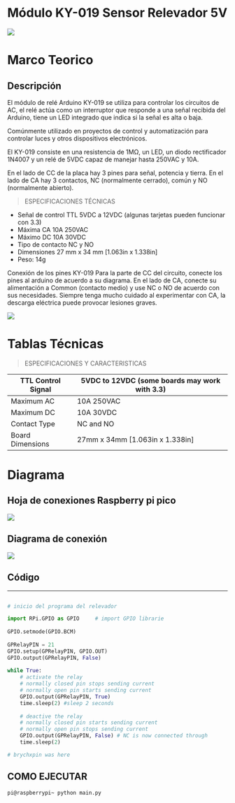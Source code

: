 # Módulo KY-019 Sensor Relevador 5V



 ![](https://camo.githubusercontent.com/1bec201eaf92bd376e98e5eae6c87141b121b065685619e9f16c2ba7692178c5/68747470733a2f2f656e637279707465642d74626e302e677374617469632e636f6d2f696d616765733f713d74626e3a414e6439476351495f354a744d465f574d66644d765963717956326a4f7a632d32766b4a57594463446726757371703d434155)


# Marco Teorico

## Descripción

El módulo de relé Arduino KY-019 se utiliza para controlar los circuitos de AC, el relé actúa como un interruptor que responde a una señal recibida del Arduino, tiene un LED integrado que indica si la señal es alta o baja.

Comúnmente utilizado en proyectos de control y automatización para controlar luces y otros dispositivos electrónicos.

El KY-019 consiste en una resistencia de 1MΩ, un LED, un diodo rectificador 1N4007 y un relé de 5VDC capaz de manejar hasta 250VAC y 10A.

En el lado de CC de la placa hay 3 pines para señal, potencia y tierra. En el lado de CA hay 3 contactos, NC (normalmente cerrado), común y NO (normalmente abierto).

> ESPECIFICACIONES TÉCNICAS

- Señal de control TTL 5VDC a 12VDC (algunas tarjetas pueden funcionar con 3.3)
- Máxima CA 10A 250VAC
- Máximo DC 10A 30VDC
- Tipo de contacto NC y NO
- Dimensiones 27 mm x 34 mm [1.063in x 1.338in]
- Peso: 14g

Conexión de los pines KY-019 Para la parte de CC del circuito, conecte los pines al arduino de acuerdo a su diagrama.
En el lado de CA, conecte su alimentación a Common (contacto medio) y use NC o NO de acuerdo con sus necesidades.
Siempre tenga mucho cuidado al experimentar con CA, la descarga eléctrica puede provocar lesiones graves.

![](https://encrypted-tbn0.gstatic.com/images?q=tbn:ANd9GcQUOChJz_aLg-cot9QD4uiYCU2TbwwKdMcNWQ&usqp=CAU)

# Tablas Técnicas

> ESPECIFICACIONES Y CARACTERISTICAS 

TTL Control Signal | 5VDC to 12VDC (some boards may work with 3.3)
-- | --
Maximum AC | 10A 250VAC
Maximum DC | 10A 30VDC
Contact Type | NC and NO
Board Dimensions | 27mm x 34mm [1.063in x 1.338in]

# Diagrama

## Hoja de conexiones Raspberry pi pico
![](https://raw.githubusercontent.com/tectijuana/sensores/master/PYTHON/KY-019/Screen%20Shot%202021-12-09%20at%2021.18.19.png)

## Diagrama de conexión
![](https://raw.githubusercontent.com/tectijuana/sensores/master/PYTHON/KY-019/Screen%20Shot%202021-12-09%20at%2021.17.08.png)

## Código

---------------------------------------------------------------------------------------------------------------------------------------------------------------------------------

```python

# inicio del programa del relevador

import RPi.GPIO as GPIO     # import GPIO librarie
  
GPIO.setmode(GPIO.BCM)
  
GPRelayPIN = 21
GPIO.setup(GPRelayPIN, GPIO.OUT)
GPIO.output(GPRelayPIN, False)
  
while True:
    # activate the relay
    # normally closed pin stops sending current
    # normally open pin starts sending current
    GPIO.output(GPRelayPIN, True) 
    time.sleep(2) #sleep 2 seconds
     
    # deactive the relay
    # normally closed pin starts sending current
    # normally open pin stops sending current
    GPIO.output(GPRelayPIN, False) # NC is now connected through
    time.sleep(2)

# brychxpin was here

```

## COMO EJECUTAR 
```pi@raspberrypi~ python main.py```

